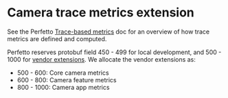# Camera trace metrics extension

See the Perfetto [Trace-based metrics][1] doc for an overview of how trace
metrics are defined and computed.

Perfetto reserves protobuf field 450 - 499 for local development, and 500 - 1000
for [vendor extensions][2]. We allocate the vendor extensions as:

-   500 - 600: Core camera metrics
-   600 - 800: Camera feature metrics
-   800 - 1000: Camera app metrics

[1]: https://perfetto.dev/docs/analysis/metrics
[2]: https://android.googlesource.com/platform/external/perfetto/+/HEAD/protos/perfetto/metrics/metrics.proto#239
